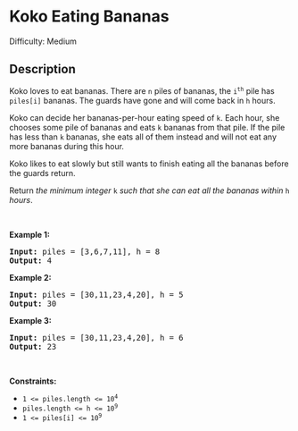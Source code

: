 # Koko Eating Bananas

Difficulty: Medium
## Description
<p>Koko loves to eat bananas. There are <code>n</code> piles of bananas, the <code>i<sup>th</sup></code> pile has <code>piles[i]</code> bananas. The guards have gone and will come back in <code>h</code> hours.</p>
<p>Koko can decide her bananas-per-hour eating speed of <code>k</code>. Each hour, she chooses some pile of bananas and eats <code>k</code> bananas from that pile. If the pile has less than <code>k</code> bananas, she eats all of them instead and will not eat any more bananas during this hour.</p>
<p>Koko likes to eat slowly but still wants to finish eating all the bananas before the guards return.</p>
<p>Return <em>the minimum integer</em> <code>k</code> <em>such that she can eat all the bananas within</em> <code>h</code> <em>hours</em>.</p>
<p> </p>
<p><strong class="example">Example 1:</strong></p>
<pre><strong>Input:</strong> piles = [3,6,7,11], h = 8
<strong>Output:</strong> 4
</pre>
<p><strong class="example">Example 2:</strong></p>
<pre><strong>Input:</strong> piles = [30,11,23,4,20], h = 5
<strong>Output:</strong> 30
</pre>
<p><strong class="example">Example 3:</strong></p>
<pre><strong>Input:</strong> piles = [30,11,23,4,20], h = 6
<strong>Output:</strong> 23
</pre>
<p> </p>
<p><strong>Constraints:</strong></p>
<ul>
<li><code>1 &lt;= piles.length &lt;= 10<sup>4</sup></code></li>
<li><code>piles.length &lt;= h &lt;= 10<sup>9</sup></code></li>
<li><code>1 &lt;= piles[i] &lt;= 10<sup>9</sup></code></li>
</ul>
